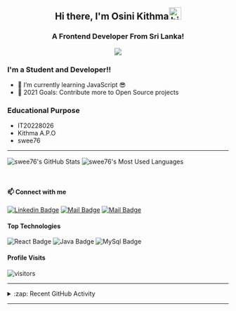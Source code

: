 <h2 align="center"> Hi there, I'm Osini Kithma<img src="https://user-images.githubusercontent.com/1303154/88677602-1635ba80-d120-11ea-84d8-d263ba5fc3c0.gif" width="28px" alt="hi"></h2> 

<h3 align="center">A Frontend Developer From Sri Lanka!</h3>
<p align="center">
 <img src="https://github.com/swee76/swee76/blob/df9bbb6d6a18822c2479ffee40519c9127186788/standard.gif"/>
</p>
 
### I'm a Student and Developer!!
 
- 🌱 I’m currently learning JavaScript 😎
- 🥅 2021 Goals: Contribute more to Open Source projects
 
### Educational Purpose
- IT20228026
- Kithma A.P.O
- swee76
 
---
 
  <img align="center" alt="swee76's GitHub Stats" src="https://github-readme-stats.vercel.app/api?username=swee76&show_icons=true&hide_border=true&theme=gruvbox"/>&nbsp;<img align="center" alt="swee76's Most Used Languages" src="https://github-readme-stats.vercel.app/api/top-langs/?username=swee76&layout=compact&theme=gruvbox&hide_border=true"/>
 
<br>
 
#### :mailbox: Connect with me
 
 [![Linkedin Badge](https://img.shields.io/badge/-Osini-0e76a8?style=flat&labelColor=0e76a8&logo=linkedin&logoColor=white)][linkedin]
[![Mail Badge](https://img.shields.io/badge/-@oshi__i__gurl-e84393?style=flat&labelColor=e84393&logo=instagram&logoColor=white)][instagram]
[![Mail Badge](https://img.shields.io/badge/-osini_kithma-c0392b?style=flat&labelColor=c0392b&logo=gmail&logoColor=white)][gmail]
 
#### Top Technologies
 
<!-- ![Angular Badge](https://img.shields.io/badge/-Angular-red?style=for-the-badge&labelColor=black&logo=Angular&logoColor=red) ![Typescript Badge](https://img.shields.io/badge/-Typescript-007acc?style=for-the-badge&labelColor=black&logo=typescript&logoColor=007acc) ![Java Badge](https://img.shields.io/badge/-Java-gold?style=for-the-badge&labelColor=black&logo=java&logoColor=gold) ![Spring Badge](https://img.shields.io/badge/-Spring_Boot-green?style=for-the-badge&labelColor=black&logo=springboot&logoColor=green) ![MySql Badge](https://img.shields.io/badge/-MySQL-blue?style=for-the-badge&labelColor=black&logo=mysql&logoColor=white) -->
 
![React Badge](https://img.shields.io/badge/-React-informational?style=for-the-badge&labelColor=black&logo=react&logoColor=white) ![Java Badge](https://img.shields.io/badge/-Java-gold?style=for-the-badge&labelColor=black&logo=java&logoColor=gold) ![MySql Badge](https://img.shields.io/badge/-MySQL-blue?style=for-the-badge&labelColor=black&logo=mysql&logoColor=white)
 
 
#### Profile Visits
 
![visitors](https://visitor-badge.glitch.me/badge?page_id=swee76.swee76)
 
 
 
---
 
<details>
 
  <summary>:zap: Recent GitHub Activity</summary>
   
  <!--START_SECTION:activity-->
1. 🎉 Merged PR [#107](https://github.com/lonewol7f/EnLearn/pull/107) in [lonewol7f/EnLearn](https://github.com/lonewol7f/EnLearn)
  <!--END_SECTION:activity-->
 
</details>
 
---
 
 
<!-- <details>
 
  <summary>:pushpin: Pinned Repositories</summary>
 
  <br>
 
  &nbsp;&nbsp;&nbsp;<a href="https://github.com/swee76/FixBid">
    <img align="center" src="https://github-readme-stats.vercel.app/api/pin/?username=swee76&repo=FixBid&theme=gruvbox&show_owner=true&hide_border=true" />
  </a>&nbsp;&nbsp;&nbsp;&nbsp;&nbsp;
  <a href="https://github.com/swee76/SoundSpace">
    <img align="center" src="https://github-readme-stats.vercel.app/api/pin/?username=swee76&repo=SoundSpace&theme=gruvbox&show_owner=true&hide_border=true" />
  </a>
 
  <br>
 
  &nbsp;&nbsp;&nbsp;<a href="https://github.com/swee76/JavaCRUD">
    <img align="center" src="https://github-readme-stats.vercel.app/api/pin/?username=swee76&repo=JavaCRUD&theme=gruvbox&show_owner=true&hide_border=true" />
  </a>&nbsp;&nbsp;&nbsp;&nbsp;&nbsp;
  <a href="https://github.com/swee76/diceGame">
    <img align="center" src="https://github-readme-stats.vercel.app/api/pin/?username=swee76&repo=diceGame&theme=gruvbox&show_owner=true&hide_border=true" />
  </a>
 
</details> -->
 
<!-- List of web sites -->
 
[instagram]: https://www.instagram.com/oshi_i_gurl/
[linkedin]: https://www.linkedin.com/in/#/
[gmail]: mailto:oshinikithma1213@gmail.com
